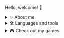 Hello, welcome! 👋

<details><summary>✨ About me</summary>
My name is Johnny, I am a software engineer focused on learning C# and GDScript, but I'm open to learning new technologies!
  
I am enthusiastic about problem solving and working in teams to achieve my goals.
  
I like to create and build things and learn more about whatever I'm working with!
  
Outside of programming and software development, I like to meet up with friends, play and write music and write short stories. 
</details>

<details><summary>🛠 Languages and tools</summary>
  C, C#, Python, JavaScript, HTML, React, GDScript
</details>

<details><summary>🎮 Check out my games</summary>
  <details><summary>Untitled Room Game</summary>
    An ambitious 3d title where a character lives their entire life in their room, checking their computer to read emails, browse the net and discover rumours surrounding their city and space online. Worked on in collaboration with artists and writers and hosted on Github, but in a private repo at the moment. When the game is released, I will link to it here!
  </details>
  
  <details><summary>2D Jump Guy</summary>
    First small video game created with GDScript and C#, it has features seen im popular platforming video games such as coyote time and buffering on the players jump leading to a tight control system. The project is extremely simple and can be completed within 5 minutes and was mainly made to get used to the Godot game engine with an easy project. 
You can play and download the game <a href=https://nerveship.itch.io/2d-jump-guy>here.</a>
</details>


